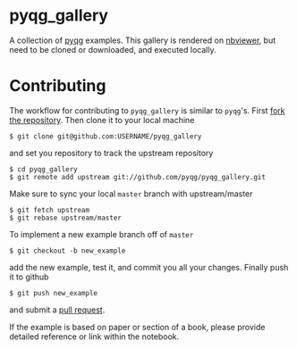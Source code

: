# pyqg_gallery

A collection of [pyqg](https://github.com/pyqg/pyqg) examples. This gallery is rendered on [nbviewer](http://nbviewer.ipython.org/github/pyqg/pyqg_gallery/blob/master/examples/LarichevHeld1995/LH95.ipynb), but need to be cloned or downloaded, and executed locally.
# Contributing

The workflow for contributing to `pyqg_gallery` is similar
to `pyqg`'s. First [fork the repository](https://help.github.com/articles/fork-a-repo/). 
Then clone it to your local machine

```{bash}
$ git clone git@github.com:USERNAME/pyqg_gallery
```

and set you repository to track the upstream repository

```{bash}
$ cd pyqg_gallery
$ git remote add upstream git://github.com/pyqg/pyqg_gallery.git
```

Make sure to sync your local `master` branch with upstream/master

```{bash}
$ git fetch upstream
$ git rebase upstream/master
```

To implement a new example branch off of `master`
```{bash}
$ git checkout -b new_example
```

add the new example, test it, and commit you all your changes.
Finally push it to github

```{bash}
$ git push new_example
```
and submit a [pull request](https://help.github.com/articles/using-pull-requests/).

If the example is based on paper or section of a book, please provide detailed reference
or link within the notebook.
